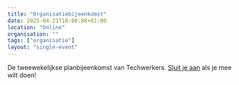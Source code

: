 ```yaml
---
title: "Organisatiebijeenkomst"
date: 2025-04-21T18:00:00+01:00
location: "Online"
organisation: ""
tags: ["organisatie"]
layout: "single-event"
---
```


De tweewekelijkse planbijeenkomst van Techwerkers. [Sluit je aan](/join) als je mee wilt doen!
